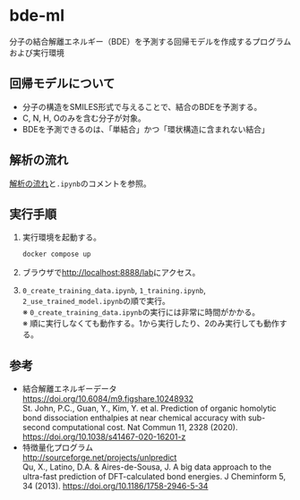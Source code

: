 # bde-ml
分子の結合解離エネルギー（BDE）を予測する回帰モデルを作成するプログラムおよび実行環境

## 回帰モデルについて
- 分子の構造をSMILES形式で与えることで、結合のBDEを予測する。
- C, N, H, Oのみを含む分子が対象。
- BDEを予測できるのは、「単結合」かつ「環状構造に含まれない結合」

## 解析の流れ
[解析の流れ](./work/解析の流れ.drawio.svg)と`.ipynb`のコメントを参照。

## 実行手順
1. 実行環境を起動する。
   ```bash
   docker compose up
   ```

2. ブラウザで[http://localhost:8888/lab](http://localhost:8888/lab)にアクセス。

3. `0_create_training_data.ipynb`, `1_training.ipynb`, `2_use_trained_model.ipynb`の順で実行。  
   ※ `0_create_training_data.ipynb`の実行には非常に時間がかかる。  
   ※ 順に実行しなくても動作する。1から実行したり、2のみ実行しても動作する。

## 参考
- 結合解離エネルギーデータ  
  https://doi.org/10.6084/m9.figshare.10248932  
  St. John, P.C., Guan, Y., Kim, Y. et al. Prediction of organic homolytic bond dissociation enthalpies at near chemical accuracy with sub-second computational cost. Nat Commun 11, 2328 (2020). https://doi.org/10.1038/s41467-020-16201-z
- 特徴量化プログラム  
  http://sourceforge.net/projects/unlpredict  
  Qu, X., Latino, D.A. & Aires-de-Sousa, J. A big data approach to the ultra-fast prediction of DFT-calculated bond energies. J Cheminform 5, 34 (2013). https://doi.org/10.1186/1758-2946-5-34
  